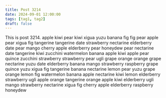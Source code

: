 ```yaml
---
title: Post 3214
date: 2024-09-01 12:00:00
tags: [tag1, tag2]
draft: false
---
```

This is post 3214.
apple
kiwi
pear
kiwi
xigua
yuzu
banana
fig
fig
pear
apple
pear
xigua
fig
tangerine
tangerine
date
strawberry
nectarine
elderberry
date
pear
mango
cherry
apple
elderberry
pear
honeydew
pear
nectarine
date
tangerine
kiwi
zucchini
watermelon
banana
apple
kiwi
apple
pear
quince
zucchini
strawberry
strawberry
pear
ugli
grape
orange
orange
grape
nectarine
yuzu
date
elderberry
banana
mango
strawberry
raspberry
grape
quince
yuzu
xigua
fig
tangerine
banana
nectarine
lemon
pear
yuzu
grape
orange
lemon
fig
watermelon
banana
apple
nectarine
kiwi
lemon
elderberry
strawberry
ugli
apple
orange
tangerine
orange
apple
kiwi
elderberry
ugli
mango
strawberry
nectarine
xigua
fig
cherry
apple
elderberry
raspberry
honeydew
